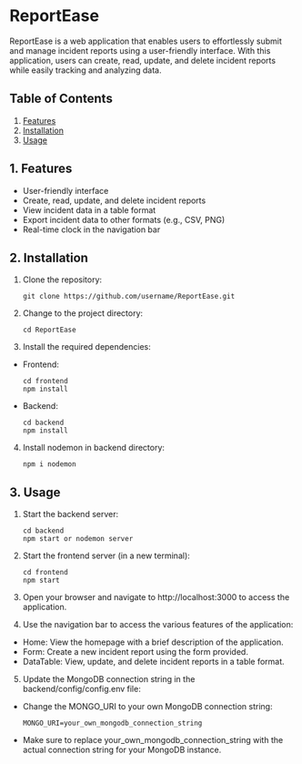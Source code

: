 # ReportEase

ReportEase is a web application that enables users to effortlessly submit and manage incident reports using a user-friendly interface. With this application, users can create, read, update, and delete incident reports while easily tracking and analyzing data.

## Table of Contents

1. [Features](#features)
2. [Installation](#installation)
3. [Usage](#usage)
  
 <a name="features"></a> 

  ## 1. Features
- User-friendly interface
- Create, read, update, and delete incident reports
- View incident data in a table format
- Export incident data to other formats (e.g., CSV, PNG)
- Real-time clock in the navigation bar
  
 <a name="installation"></a> 
## 2. Installation

1. Clone the repository:

	```
	git clone https://github.com/username/ReportEase.git
	```
2. Change to the project directory:

	```
	cd ReportEase
	```
3. Install the required dependencies:

- Frontend:

	```
	cd frontend
	npm install
	```
- Backend:

	```
	cd backend
	npm install
	```

4. Install nodemon in backend directory:

	```
	npm i nodemon
	```

<a name="usage"></a>  
## 3. Usage
  
1. Start the backend server:

	```
	cd backend
	npm start or nodemon server

	```
2. Start the frontend server (in a new terminal):

	```
	cd frontend
	npm start
	```
3. Open your browser and navigate to http://localhost:3000 to access the application.

4. Use the navigation bar to access the various features of the application:

- Home: View the homepage with a brief description of the application.
- Form: Create a new incident report using the form provided.
- DataTable: View, update, and delete incident reports in a table format.

5. Update the MongoDB connection string in the backend/config/config.env file:

 - Change the MONGO_URI to your own MongoDB connection string:

 	```
	MONGO_URI=your_own_mongodb_connection_string
	```

 - Make sure to replace your_own_mongodb_connection_string with the actual connection string for your MongoDB instance.
